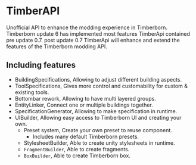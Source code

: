# TimberAPI
Unofficial API to enhance the modding experience in Timberborn.  
Timberborn update 6 has implemented most features TimberApi contained pre update 0.7.
post update 0.7 TimberApi will enhance and extend the features of the Timberborn modding API.

## Including features
- BuildingSpecifications, Allowing to adjust different building aspects.
- ToolSpecifications, Gives more control and customability for custom & existing tools.
- Bottombar rework, Allowing to have multi layered groups.
- EntityLinker, Connect one or multiple buildings together.
- SpecificationGenerator, Allowing to make specification in runtime.
- UIBuilder, Allowing easy access to Timberborn UI and creating your own.
  - Preset system, Create your own preset to reuse component. 
    - Includes many default Timberborn presets.
  - StylesheetBuilder, Able to create unity stylesheets in runtime.
  - `FragmentBuilder`, Able to create fragments.
  - `BoxBuilder`, Able to create Timberborn box.
